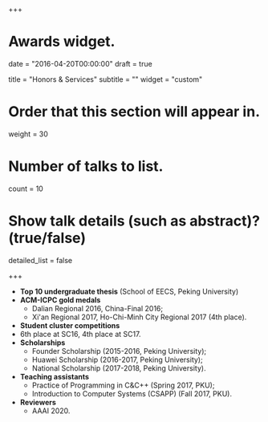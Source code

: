 +++
# Awards widget.

date = "2016-04-20T00:00:00"
draft = true

title = "Honors & Services"
subtitle = ""
widget = "custom"

# Order that this section will appear in.
weight = 30

# Number of talks to list.
count = 10

# Show talk details (such as abstract)? (true/false)
detailed_list = false

+++
- **Top 10 undergraduate thesis** (School of EECS, Peking University)
- **ACM-ICPC gold medals**
  - Dalian Regional 2016, China-Final 2016;
  - Xi'an Regional 2017, Ho-Chi-Minh City Regional 2017 (4th place).
-  **Student cluster competitions**
  - 6th place at SC16, 4th place at SC17.
- **Scholarships**
  - Founder Scholarship (2015-2016, Peking University);
  - Huawei Scholarship (2016-2017, Peking University);
  - National Scholarship (2017-2018, Peking University).
- **Teaching assistants**
  - Practice of Programming in C&C++ (Spring 2017, PKU);
  - Introduction to Computer Systems (CSAPP) (Fall 2017, PKU).
- **Reviewers**
  - AAAI 2020.

